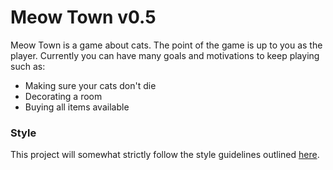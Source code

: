 # Meow Town v0.5

Meow Town is a game about cats.
The point of the game is up to you as the player.
Currently you can have many goals and motivations to keep playing such as:

- Making sure your cats don't die
- Decorating a room
- Buying all items available

### Style
This project will somewhat strictly follow the style guidelines outlined [here](https://github.com/prolificinteractive/swift-style-guide).
